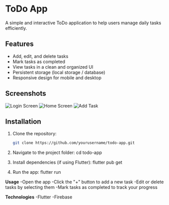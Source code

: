 # ToDo App

A simple and interactive ToDo application to help users manage daily tasks efficiently.

## Features
- Add, edit, and delete tasks
- Mark tasks as completed
- View tasks in a clean and organized UI
- Persistent storage (local storage / database)
- Responsive design for mobile and desktop

## Screenshots
![Login Screen]("C:\Users\Tanvi\Downloads\loginpage_todo.png")
![Home Screen]("C:\Users\Tanvi\Downloads\homepage_todo.png")
![Add Task]("C:\Users\Tanvi\Downloads\todolist.png")

## Installation
1. Clone the repository:
   ```bash
   git clone https://github.com/yourusername/todo-app.git
2. Navigate to the project folder:
   cd todo-app

3. Install dependencies (if using Flutter):
   flutter pub get

4. Run the app:
   flutter run

**Usage**
-Open the app
-Click the "+" button to add a new task
-Edit or delete tasks by selecting them
-Mark tasks as completed to track your progress

**Technologies**
-Flutter 
-Firebase 
